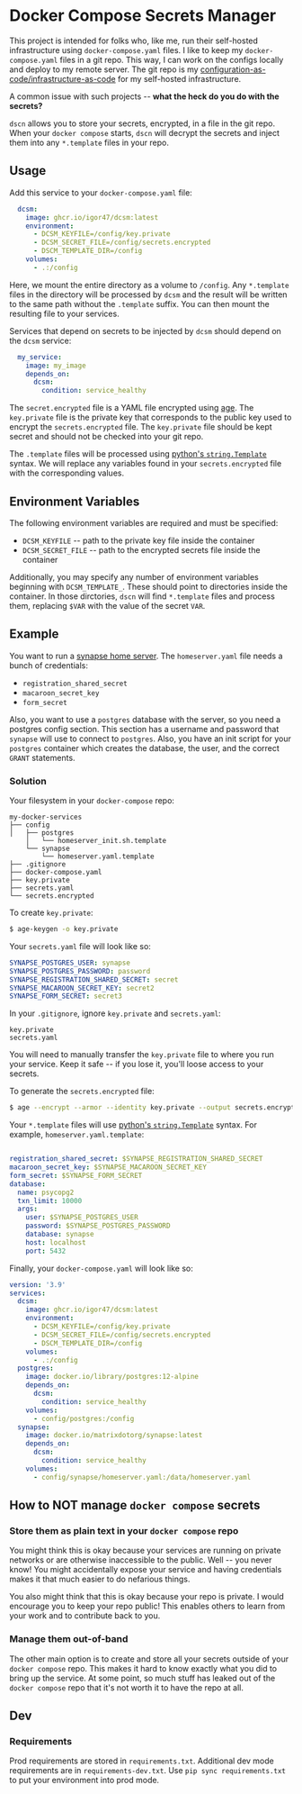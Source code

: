 # Docker Compose Secrets Manager

This project is intended for folks who, like me, run their self-hosted infrastructure using `docker-compose.yaml` files.
I like to keep my `docker-compose.yaml` files in a git repo.
This way, I can work on the configs locally and deploy to my remote server.
The git repo is my [configuration-as-code/infrastructure-as-code](https://www.cloudbees.com/blog/configuration-as-code-everything-need-know) for my self-hosted infrastructure.

A common issue with such projects -- <b>what the heck do you do with the secrets?</b>

`dscn` allows you to store your secrets, encrypted, in a file in the git repo.
When your `docker compose` starts, `dscn` will decrypt the secrets and inject them into any `*.template` files in your repo.

## Usage

Add this service to your `docker-compose.yaml` file:

```yaml
  dcsm:
    image: ghcr.io/igor47/dcsm:latest
    environment:
      - DCSM_KEYFILE=/config/key.private
      - DCSM_SECRET_FILE=/config/secrets.encrypted
      - DSCM_TEMPLATE_DIR=/config
    volumes:
      - .:/config
```

Here, we mount the entire directory as a volume to `/config`.
Any `*.template` files in the directory will be processed by `dcsm` and the result will be written to the same path without the `.template` suffix.
You can then mount the resulting file to your services.

Services that depend on secrets to be injected by `dcsm` should depend on the `dcsm` service:

```yaml
  my_service:
    image: my_image
    depends_on:
      dcsm:
        condition: service_healthy

```

The `secret.encrypted` file is a YAML file encrypted using [age](https://age-encryption.org/).
The `key.private` file is the private key that corresponds to the public key used to encrypt the `secrets.encrypted` file.
The `key.private` file should be kept secret and should not be checked into your git repo.

The `.template` files will be processed using [python's `string.Template`](https://docs.python.org/3/library/string.html#template-strings) syntax.
We will replace any variables found in your `secrets.encrypted` file with the corresponding values.

## Environment Variables

The following environment variables are required and must be specified:

* `DCSM_KEYFILE` -- path to the private key file inside the container
* `DCSM_SECRET_FILE` -- path to the encrypted secrets file inside the container

Additionally, you may specify any number of environment variables beginning with `DCSM_TEMPLATE_`.
These should point to directories inside the container.
In those dirctories, `dscn` will find `*.template` files and process them, replacing `$VAR` with the value of the secret `VAR`.

## Example

You want to run a [synapse home server](https://matrix-org.github.io/synapse/latest/welcome_and_overview.html).
The `homeserver.yaml` file needs a bunch of credentials:
* `registration_shared_secret`
* `macaroon_secret_key`
* `form_secret`

Also, you want to use a `postgres` database with the server, so you need a postgres config section.
This section has a username and password that `synapse` will use to connect to `postgres`.
Also, you have an init script for your `postgres` container which creates the database, the user, and the correct `GRANT` statements.

### Solution

Your filesystem in your `docker-compose` repo:

```
my-docker-services
├── config
│   ├── postgres
    │   └── homeserver_init.sh.template
    └── synapse
        └── homeserver.yaml.template
├── .gitignore
├── docker-compose.yaml
├── key.private
├── secrets.yaml
└── secrets.encrypted
```

To create `key.private`:

```bash
$ age-keygen -o key.private
```

Your `secrets.yaml` file will look like so:

```yaml
SYNAPSE_POSTGRES_USER: synapse
SYNAPSE_POSTGRES_PASSWORD: password
SYNAPSE_REGISTRATION_SHARED_SECRET: secret
SYNAPSE_MACAROON_SECRET_KEY: secret2
SYNAPSE_FORM_SECRET: secret3
```

In your `.gitignore`, ignore `key.private` and `secrets.yaml`:

```gitignore
key.private
secrets.yaml
```

You will need to manually transfer the `key.private` file to where you run your service.
Keep it safe -- if you lose it, you'll loose access to your secrets.

To generate the `secrets.encrypted` file:

```bash
$ age --encrypt --armor --identity key.private --output secrets.encrypted secrets.yaml
```

Your `*.template` files will use [python's `string.Template`](https://docs.python.org/3/library/string.html#template-strings) syntax.
For example, `homeserver.yaml.template`:

```yaml

registration_shared_secret: $SYNAPSE_REGISTRATION_SHARED_SECRET
macaroon_secret_key: $SYNAPSE_MACAROON_SECRET_KEY
form_secret: $SYNAPSE_FORM_SECRET
database:
  name: psycopg2
  txn_limit: 10000
  args:
    user: $SYNAPSE_POSTGRES_USER
    password: $SYNAPSE_POSTGRES_PASSWORD
    database: synapse
    host: localhost
    port: 5432
```

Finally, your `docker-compose.yaml` will look like so:

```yaml
version: '3.9'
services:
  dcsm:
    image: ghcr.io/igor47/dcsm:latest
    environment:
      - DCSM_KEYFILE=/config/key.private
      - DCSM_SECRET_FILE=/config/secrets.encrypted
      - DSCM_TEMPLATE_DIR=/config
    volumes:
      - .:/config
  postgres:
    image: docker.io/library/postgres:12-alpine
    depends_on:
      dcsm:
        condition: service_healthy
    volumes:
      - config/postgres:/config
  synapse:
    image: docker.io/matrixdotorg/synapse:latest
    depends_on:
      dcsm:
        condition: service_healthy
    volumes:
      - config/synapse/homeserver.yaml:/data/homeserver.yaml
```

## How to NOT manage `docker compose` secrets

### Store them as plain text in your `docker compose` repo

You might think this is okay because your services are running on private networks or are otherwise inaccessible to the public.
Well -- you never know!
You might accidentally expose your service and having credentials makes it that much easier to do nefarious things.

You also might think that this is okay because your repo is private.
I would encourage you to keep your repo public!
This enables others to learn from your work and to contribute back to you.

### Manage them out-of-band

The other main option is to create and store all your secrets outside of your `docker compose` repo.
This makes it hard to know exactly what you did to bring up the service.
At some point, so much stuff has leaked out of the `docker compose` repo that it's not worth it to have the repo at all.

## Dev

### Requirements

Prod requirements are stored in `requirements.txt`.
Additional dev mode requirements are in `requirements-dev.txt`.
Use `pip sync requirements.txt` to put your environment into prod mode.
